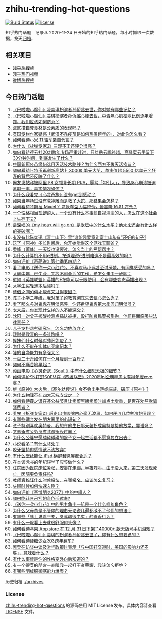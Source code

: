# zhihu-trending-hot-questions

[![Build Status](https://github.com/justjavac/zhihu-trending-hot-questions/workflows/ci/badge.svg?branch=master)](https://github.com/justjavac/zhihu-trending-hot-questions/actions)
[![license](https://img.shields.io/github/license/justjavac/zhihu-trending-hot-questions)](https://github.com/justjavac/zhihu-trending-hot-questions/blob/master/LICENSE)

知乎热门话题，记录从 2020-11-24 日开始的知乎热门话题。每小时抓取一次数据，按天[归档](./archives)。

## 相关项目

- [知乎热搜榜](https://github.com/justjavac/zhihu-trending-top-search)
- [知乎热门视频](https://github.com/justjavac/zhihu-trending-hot-video)
- [微博热搜榜](https://github.com/justjavac/weibo-trending-hot-search)

## 今日热门话题

<!-- BEGIN -->
<!-- 最后更新时间 Sun Jan 03 2021 08:12:42 GMT+0800 (CST) -->
1. [《巴啦啦小魔仙》凌美琪扮演者孙侨潞去世，你对她有哪些记忆？](https://www.zhihu.com/question/437555370)
1. [《巴啦啦小魔仙》美琪扮演者孙侨潞心梗去世，中青年心肌梗塞比例逐年增加，我们应该如何防范？](https://www.zhihu.com/question/437566670)
1. [海底捞自带食材是没素质的表现吗？](https://www.zhihu.com/question/284118317)
1. [英国专栏作家疑惑「武汉不靠疫苗是如何热闹跨年的」，对此你怎么看？](https://www.zhihu.com/question/437552639)
1. [如何看待小米 11 雷军亲自代言？](https://www.zhihu.com/question/437461487)
1. [为什么《拆弹专家2》三观不正还评分很高？](https://www.zhihu.com/question/436744480)
1. [如何看待德云社2021跨年专场严重超时，只给岳云鹏孙越、高峰栾云平留下30分钟时间，到底发生了什么？](https://www.zhihu.com/question/437372596)
1. [中国新冠疫苗缘何选用灭活技术路线？为什么西方不做灭活疫苗？](https://www.zhihu.com/question/437310940)
1. [如何看待比特币再创新高站上 30000 美元大关，总市值超 5500 亿美元？狂涨的背后还反映了什么？](https://www.zhihu.com/question/437579894)
1. [网友发帖称被阿里 P8 女领导长期 PUA，辱骂「勾引人」，导致身心崩溃被迫离职一事，真实情况如何？](https://www.zhihu.com/question/437420771)
1. [为什么我看完《心灵奇旅》没有get到感动？](https://www.zhihu.com/question/436788096)
1. [如果当年杨过没有救神雕而是救了大蛇，那结果会怎样？](https://www.zhihu.com/question/436449895)
1. [如何看待特斯拉 Model Y 两款车型大幅降价，最高降 16.51 万元？](https://www.zhihu.com/question/437391008)
1. [一个性格相当孤僻的人，一个没有什么本事却自视清高的人，怎么在这个社会上生存下去?](https://www.zhihu.com/question/328924656)
1. [周深唱的《my heart will go on》是歌坛中的什么水平？他未来还会有什么样的突破呢？](https://www.zhihu.com/question/437444158)
1. [有没有比陈奕迅《富士山下》里“谁能凭爱意让富士山私有”还好的句子?](https://www.zhihu.com/question/424619553)
1. [玩了《原神》多长时间后，你开始觉得这个游戏无聊的？](https://www.zhihu.com/question/423597371)
1. [乔峰（萧峰）一天饭也没要过，怎么当上的丐帮帮主？](https://www.zhihu.com/question/436835389)
1. [为什么计算机不用e进制，按道理说e进制难道不是最高效的吗？](https://www.zhihu.com/question/435375360)
1. [如何评价《奇葩说》第七季第四期？](https://www.zhihu.com/question/437576691)
1. [看了电影《送你一朵小红花》，不喜欢马小远甚至讨厌她，有同样感受的吗？](https://www.zhihu.com/question/437436370)
1. [人到中年，已失业，又找不到合适的工作，该怎么走下一步呢？](https://www.zhihu.com/question/298441731)
1. [假如《英雄联盟》英雄的E技能可以无限使用，会有哪些变态英雄出现？](https://www.zhihu.com/question/421716815)
1. [大学生买轻薄本后悔吗？](https://www.zhihu.com/question/413897260)
1. [情侣之间如何才能每天过得很甜？](https://www.zhihu.com/question/307721987)
1. [孩子小学二年级，我对孩子的教育彻底失去信心怎么办？](https://www.zhihu.com/question/431447269)
1. [看了那么多对鬼鬼在明侦恶评，你还希望鬼鬼第六季回归明侦吗？](https://www.zhihu.com/question/377316310)
1. [长大后，你发现什么样的人不能深交？](https://www.zhihu.com/question/340083676)
1. [沈阳一对父子核酸检测点插队被拒，殴打防疫民警被刑拘，他们将面临哪些法律责任？](https://www.zhihu.com/question/437509885)
1. [儿子专科想考研究生，怎么劝他放弃？](https://www.zhihu.com/question/402398442)
1. [理财是致富的一条道路吗？](https://www.zhihu.com/question/280800149)
1. [姐妹们什么时候对帅哥免疫了？](https://www.zhihu.com/question/419507405)
1. [为什么不能在实体店买笔记本？](https://www.zhihu.com/question/434240943)
1. [猫的自净能力有多强大？](https://www.zhihu.com/question/59627314)
1. [一百二十斤如何在一个月瘦到一百斤？](https://www.zhihu.com/question/412419045)
1. [如何不痛苦地早起？](https://www.zhihu.com/question/22120300)
1. [动画电影《心灵奇旅（Soul）》中有什么细思恐极的细节？](https://www.zhihu.com/question/436775941)
1. [如何评价SN打野SOFM在《英雄联盟》2020年lpl全明星周末获得年度mvp奖？](https://www.zhihu.com/question/437472962)
1. [继《原神》大火后，《塞尔达传说》会不会出手游或端游，碾压《原神》?](https://www.zhihu.com/question/433521901)
1. [为什么物理不在四大天坑专业之一?](https://www.zhihu.com/question/344662621)
1. [如何看待薛之谦在某公益节目让卖菜阿姨卖菜时加点土增重，是否在劝导欺骗消费者？](https://www.zhihu.com/question/437496625)
1. [看完《拆弹专家2》后走出电影院内心毫无波澜，如何评价几位主演的表现？](https://www.zhihu.com/question/436500412)
1. [有哪些适合发在朋友圈里的小短句？](https://www.zhihu.com/question/320956176)
1. [孩子特别喜欢奥特曼，我想在他生日那天装扮成奥特曼接他放学，靠谱吗？](https://www.zhihu.com/question/431566638)
1. [大家备考公务员考试都多长时间？](https://www.zhihu.com/question/323798283)
1. [为什么公婆宁愿磕磕碰碰的跟子女一起生活都不愿意独立出去？](https://www.zhihu.com/question/437257253)
1. [小说看多了有什么坏处？](https://www.zhihu.com/question/26842401)
1. [咬牙坚持的感情该不该放弃?](https://www.zhihu.com/question/436712967)
1. [有什么壁纸能让 iPad 横屏和竖屏都合适？](https://www.zhihu.com/question/390471942)
1. [在本该念书的年纪辍学了应该做什么？](https://www.zhihu.com/question/434449802)
1. [住院因为医院床位紧张，安排在走廊，半夜呼叫，由于没人来，第二天发现死亡，医院要负责任吗?](https://www.zhihu.com/question/437284954)
1. [教师资格证什么时候报名，在哪报名，应该怎么复习？](https://www.zhihu.com/question/324659524)
1. [失眠时候如何快速入睡？](https://www.zhihu.com/question/20862094)
1. [如何评价《赛博朋克2077》中的中间人？](https://www.zhihu.com/question/437045240)
1. [如何能让自己写的角色活过来?](https://www.zhihu.com/question/38946847)
1. [《送你一朵小红花》中的男主角韦一航是一个什么样的角色？](https://www.zhihu.com/question/436782065)
1. [为什么父母总是不管你的理由无论说几遍都改不了他们的想法？](https://www.zhihu.com/question/309846948)
1. [有哪些「嘴上说着不要，身体却很老实」的真香行为？](https://www.zhihu.com/question/437091549)
1. [有什么一眼看上去就很舒服的头像？](https://www.zhihu.com/question/377658010)
1. [如何看待苹果 App store 在 12 月 31 日下架了40000+ 款无版号手机游戏？](https://www.zhihu.com/question/437316087)
1. [《巴啦啦小魔仙》美琪的扮演者孙侨潞去世了，你有什么想要说的？](https://www.zhihu.com/question/437562934)
1. [如何看待硬糖少女303跨年翻车?](https://www.zhihu.com/question/437350513)
1. [拜登在访谈中谈及对华政策时表示「与中国打交道时，美国的影响力还不够」，意味着什么？](https://www.zhihu.com/question/433020016)
1. [有什么事情是你的性格变外向后知道的？](https://www.zhihu.com/question/338262811)
1. [有一个很菜的朋友一直叫我一起打王者荣耀，我该怎么拒绝？](https://www.zhihu.com/question/421550430)
1. [有哪些羽绒服御寒能力爆表？](https://www.zhihu.com/question/311296213)
<!-- END -->

历史归档 [./archives](./archives)

### License

[zhihu-trending-hot-questions](https://github.com/justjavac/zhihu-trending-hot-questions) 的源码使用 MIT License 发布。具体内容请查看 [LICENSE](./LICENSE) 文件。
